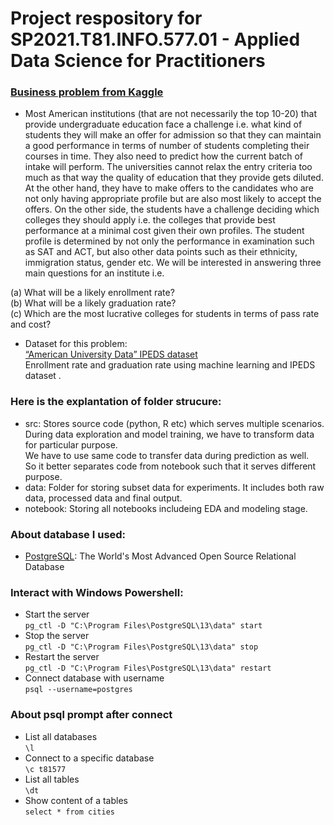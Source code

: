 # Project respository for SP2021.T81.INFO.577.01 - Applied Data Science for Practitioners

### [Business problem from Kaggle](https://www.kaggle.com/sumithbhongale/american-university-data-ipeds-dataset)
- Most American institutions (that are not necessarily the top 10-20) that provide undergraduate education face a challenge i.e. what kind of students they will make an offer for admission so that they can maintain a good performance in terms of number of students completing their courses in time. They also need to predict how the current batch of intake will perform. The universities cannot relax the entry criteria too much as that way the quality of education that they provide gets diluted. At the other hand, they have to make offers to the candidates who are not only having appropriate profile but are also most likely to accept the offers.
On the other side, the students have a challenge deciding which colleges they should apply i.e. the colleges that provide best performance at a minimal cost given their own profiles. The student profile is determined by not only the performance in examination such as SAT and ACT, but also other data points such as their ethnicity, immigration status, gender etc.
We will be interested in answering three main questions for an institute i.e.

(a) What will be a likely enrollment rate?<br/>
(b) What will be a likely graduation rate?<br/>
(c) Which are the most lucrative colleges for students in terms of pass rate and cost?

- Dataset for this problem:
<br/>[“American University Data” IPEDS dataset](https://public.tableau.com/s/sites/default/files/media/Resources/IPEDS_data.xlsx)
<br/>Enrollment rate and graduation rate using machine learning and IPEDS dataset .

### Here is the explantation of folder strucure:
- src: Stores source code (python, R etc) which serves multiple scenarios.<br/> 
    During data exploration and model training, we have to transform data for particular purpose.<br/> 
    We have to use same code to transfer data during prediction as well.<br/> 
    So it better separates code from notebook such that it serves different purpose.
- data: Folder for storing subset data for experiments. It includes both raw data, processed data and final output.
- notebook: Storing all notebooks includeing EDA and modeling stage.

### About database I used:
- [PostgreSQL](https://www.postgresql.org/): The World's Most Advanced Open Source Relational Database

### Interact with Windows Powershell:
- Start the server
<br/>`pg_ctl -D "C:\Program Files\PostgreSQL\13\data" start`
- Stop the server
<br/>`pg_ctl -D "C:\Program Files\PostgreSQL\13\data" stop`
- Restart the server
<br/>`pg_ctl -D "C:\Program Files\PostgreSQL\13\data" restart`    
- Connect database with username
<br/>`psql --username=postgres`

### About psql prompt after connect
- List all databases
<br/>`\l`
- Connect to a specific database
<br/>`\c t81577`
- List all tables
<br/>`\dt`
- Show content of a tables
<br/>`select * from cities`
    

